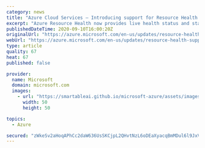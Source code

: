 ```yaml
---
category: news
title: "Azure Cloud Services – Introducing support for Resource Health "
excerpt: "Azure Resource Health now provides live health status and status history for Azure Cloud Services deployments and roles. "
publishedDateTime: 2020-09-10T16:00:20Z
originalUrl: "https://azure.microsoft.com/en-us/updates/resource-health-support-for-azure-cloud-services/"
webUrl: "https://azure.microsoft.com/en-us/updates/resource-health-support-for-azure-cloud-services/"
type: article
quality: 67
heat: 67
published: false

provider:
  name: Microsoft
  domain: microsoft.com
  images:
    - url: "https://smartableai.github.io/microsoft-azure/assets/images/organizations/microsoft.com-50x50.jpg"
      width: 50
      height: 50

topics:
  - Azure

secured: "zWkeSv2aHoqAPhCc2daW636UsSKCjpL2QHvtNzL6oDEaXyacqBmMDul6l9JxV63SVr/idfJp6JnQYfTk7JEO+s4mEBpzln388qp9pacNNLjOgB4UBlw/+Gv3/1zfnLBw+MB7ug1AS0vMrEhHBMICxqfkkFk2CKr8zPm9239Z92LQfkTr4JpqyII9qeLiDAmd278tElqPRCctodwxqGA16jFvHLyi0CreFCm6JNn2GE9Fp1kk0G3uxvMCXYPSXKPRpKdu6W8mY+hQMV77cJSEW3r6z4wno2oi1tNbZkKwNzxuPSbFRtN9+nSYQJqrz6z3j4EN9yBKrPcERUBwK37pCMmlkspFU4aLYz9Rx307cTE=;BGOBFHv3DK9NwT8Tvvv30Q=="
---
```


